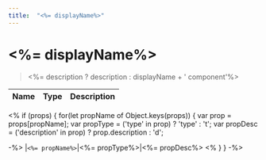 ```yaml
---
title:  "<%= displayName%>"
---
```

# <%= displayName%>

> <%= description ? description : displayName + ' component'%>

|Name           |Type     |Description
|:--------------|:--------|:----------
<%
if (props) {
    for(let propName of Object.keys(props)) {
        var prop = props[propName];
        var propType = ('type' in prop) ? 'type' : 't';
        var propDesc = ('description' in prop) ? prop.description : 'd';

-%>
|`<%= propName%>`|<%= propType%>|<%= propDesc%>
<% }
} -%>
